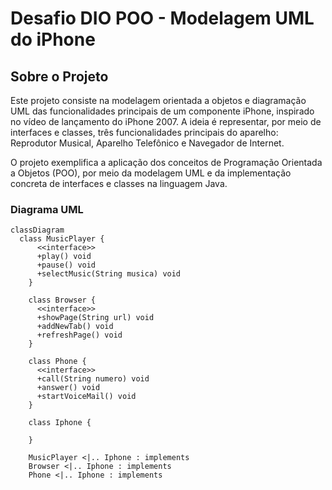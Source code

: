 # Desafio DIO POO - Modelagem UML do iPhone

## Sobre o Projeto
Este projeto consiste na modelagem orientada a objetos e diagramação UML das funcionalidades principais de um componente iPhone, inspirado no vídeo de lançamento do iPhone 2007. A ideia é representar, por meio de interfaces e classes, três funcionalidades principais do aparelho: Reprodutor Musical, Aparelho Telefônico e Navegador de Internet.

O projeto exemplifica a aplicação dos conceitos de Programação Orientada a Objetos (POO), por meio da modelagem UML e da implementação concreta de interfaces e classes na linguagem Java.


### Diagrama UML
```mermaid
classDiagram
  class MusicPlayer {
      <<interface>>
      +play() void
      +pause() void
      +selectMusic(String musica) void
    }
    
    class Browser {
      <<interface>>
      +showPage(String url) void
      +addNewTab() void
      +refreshPage() void
    }

    class Phone {
      <<interface>> 
      +call(String numero) void
      +answer() void
      +startVoiceMail() void
    }

    class Iphone {

    }

    MusicPlayer <|.. Iphone : implements
    Browser <|.. Iphone : implements
    Phone <|.. Iphone : implements
```